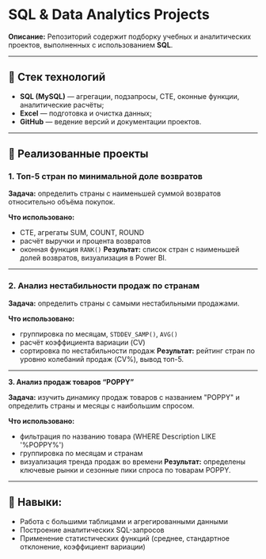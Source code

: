 # SQL & Data Analytics Projects

**Описание:**
Репозиторий содержит подборку учебных и аналитических проектов, выполненных с использованием **SQL**.

---

## 🔹 Стек технологий

* **SQL (MySQL)** — агрегации, подзапросы, CTE, оконные функции, аналитические расчёты;
* **Excel** — подготовка и очистка данных;
* **GitHub** — ведение версий и документации проектов.

---

## 🔹 Реализованные проекты

### 1. Топ-5 стран по минимальной доле возвратов

**Задача:** определить страны с наименьшей суммой возвратов относительно объёма покупок.

**Что использовано:**
* CTE, агрегаты SUM, COUNT, ROUND
* расчёт выручки и процента возвратов
* оконная функция `RANK()`
  **Результат:** список стран с наименьшей долей возвратов, визуализация в Power BI.

---

### 2. Анализ нестабильности продаж по странам

**Задача:** определить страны с самыми нестабильными продажами.

**Что использовано:**
* группировка по месяцам, `STDDEV_SAMP()`, `AVG()`
* расчёт коэффициента вариации (CV)
* сортировка по нестабильности продаж
  **Результат:** рейтинг стран по уровню колебаний продаж (CV%), вывод топ-5.

---

**3. Анализ продаж товаров “POPPY”**

**Задача:** изучить динамику продаж товаров с названием "POPPY" и определить страны и месяцы с наибольшим спросом.

**Что использовано:**
* фильтрация по названию товара (WHERE Description LIKE '%POPPY%')
* группировка по месяцам и странам
* визуализация тренда продаж во времени
**Результат:** определены ключевые рынки и сезонные пики спроса по товарам POPPY.

---

## 🔹 Навыки:

* Работа с большими таблицами и агрегированными данными
* Построение аналитических SQL-запросов
* Применение статистических функций (среднее, стандартное отклонение, коэффициент вариации)

